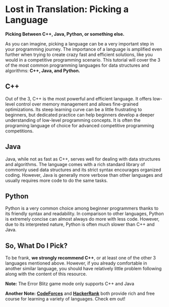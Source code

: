 # **Lost in Translation:** Picking a Language
**Picking Between C++, Java, Python, or something else.**

As you can imagine, picking a language can be a very important step in your programming journey. The importance of a language is amplified even further when trying to create crazy fast and efficient solutions, like you would in a competitive programming  scenario. This tutorial will cover the 3 of the most common programming languages for data structures and algorithms: **C++, Java, and Python.**

## C++
Out of the 3, C++ is the most powerful and efficient language. It offers low-level control over memory management and allows fine-grained optimizations. Its steep learning curve can be a little frustrating to beginners, but dedicated practice can help beginners develop a deeper understanding of low-level programming concepts. It is often the programing language of choice for advanced competitive programming competitions.

## Java
Java, while not as fast as C++, serves well for dealing with data structures and algorithms. The language comes with a rich standard library of commonly used data structures and its strict syntax encourages organized coding. However, Java is generally more verbose than other languages and usually requires more code to do the same tasks.

## Python
Python is a very common choice among beginner programmers thanks to its friendly syntax and readability. In comparison to other languages, Python is extremely concise can almost always do more with less code. However, due to its interpreted nature, Python is often much slower than C++ and Java.

## So, What Do I Pick?
To be frank, **we strongly recommend C++**, or at least one of the other 3 languages mentioned above. However, if you already comfortable in another similar language, you should have relatively little problem following along with the content of this resource. 

**Note:** The Error Blitz game mode only supports C++ and Java

**Another Note:** **[CodeForces](https://codeforces.com)** and **[HackerRank](https://www.hackerrank.com)** both provide rich and free course for learning a variety of languages. Check em out!


